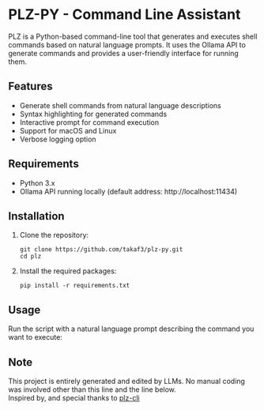 # PLZ-PY - Command Line Assistant

PLZ is a Python-based command-line tool that generates and executes shell commands based on natural language prompts. It uses the Ollama API to generate commands and provides a user-friendly interface for running them.

## Features

- Generate shell commands from natural language descriptions
- Syntax highlighting for generated commands
- Interactive prompt for command execution
- Support for macOS and Linux
- Verbose logging option

## Requirements

- Python 3.x
- Ollama API running locally (default address: http://localhost:11434)

## Installation

1. Clone the repository:
   ```
   git clone https://github.com/takaf3/plz-py.git
   cd plz
   ```

2. Install the required packages:
   ```
   pip install -r requirements.txt
   ```

## Usage

Run the script with a natural language prompt describing the command you want to execute:

## Note

This project is entirely generated and edited by LLMs. No manual coding was involved other than this line and the line below.  
Inspired by, and special thanks to [plz-cli](https://github.com/m1guelpf/plz-cli)
